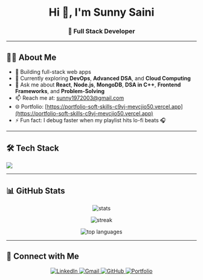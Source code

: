 <h1 align="center">Hi 👋, I'm Sunny Saini</h1>
<h3 align="center">🚀 Full Stack Developer</h3>


---

## 🧑‍💻 About Me

- 🧱 Building full-stack web apps  
- 🌱 Currently exploring **DevOps**, **Advanced DSA**, and **Cloud Computing**  
- 💬 Ask me about **React**, **Node.js**, **MongoDB**, **DSA in C++**, **Frontend Frameworks**, and **Problem-Solving**  
- 📫 Reach me at: [sunny1972003@gmail.com](mailto:sunny1972003@gmail.com)  
- 🌐 Portfolio: [https://portfolio-soft-skills-c9vj-mevcjio50.vercel.app](https://portfolio-soft-skills-c9vj-mevcjio50.vercel.app)  
- ⚡ Fun fact: I debug faster when my playlist hits lo-fi beats 🎧

---

## 🛠️ Tech Stack

<p align="left">
  <img src="https://skillicons.dev/icons?i=js,ts,cpp,php,react,nodejs,nestjs,express,mongodb,mysql,html,css,bootstrap,git,linux,docker,vscode" />
</p>

---

## 📊 GitHub Stats

<p align="center">
  <img src="https://github-readme-stats.vercel.app/api?username=sunny5130&show_icons=true&theme=tokyonight" alt="stats" />
</p>

<p align="center">
  <img src="https://github-readme-streak-stats.herokuapp.com/?user=sunny5130&theme=tokyonight" alt="streak" />
</p>

<p align="center">
  <img src="https://github-readme-stats.vercel.app/api/top-langs/?username=sunny5130&layout=compact&theme=tokyonight" alt="top languages" />
</p>

---

## 🔗 Connect with Me

<p align="center">
  <a href="https://linkedin.com/in/sunny-sainis" target="_blank">
    <img src="https://skillicons.dev/icons?i=linkedin" alt="LinkedIn" />
  </a>
  <a href="mailto:sunny1972003@gmail.com" target="_blank">
    <img src="https://skillicons.dev/icons?i=gmail" alt="Gmail" />
  </a>
  <a href="https://github.com/Sunny5130" target="_blank">
    <img src="https://skillicons.dev/icons?i=github" alt="GitHub" />
  </a>
  <a href="https://portfolio-soft-skills-c9vj-mevcjio50.vercel.app" target="_blank">
    <img src="https://skillicons.dev/icons?i=vercel" alt="Portfolio" />
  </a>
</p>
